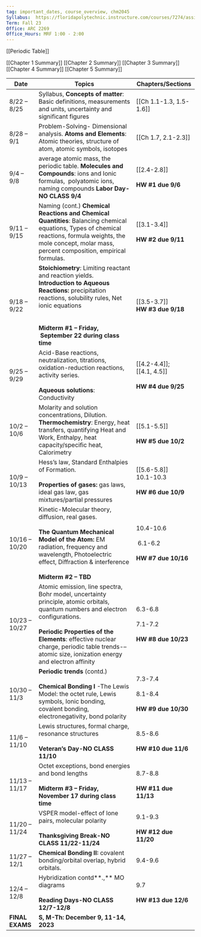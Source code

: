 ```yaml
---
tag: important_dates, course_overview, chm2045 
Syllabus:  https://floridapolytechnic.instructure.com/courses/7274/assignments/syllabus
Term: Fall 23
Office: ARC 2269
Office_Hours: MRF 1:00 - 2:00 
---
```

[[Periodic Table]] 

[[Chapter 1 Summary]]
[[Chapter 2 Summary]]
[[Chapter 3 Summary]] 
[[Chapter 4 Summary]] 
[[Chapter 5 Summary]] 

| Date            | Topics                                                                                                                                                                                                                                                                                 | Chapters/Sections                                       |
| --------------- | -------------------------------------------------------------------------------------------------------------------------------------------------------------------------------------------------------------------------------------------------------------------------------------- | ------------------------------------------------------- |
| 8/22 – 8/25     | Syllabus, **Concepts of matter**: Basic definitions, measurements and units, uncertainty and significant figures                                                                                                                                                                       | [[Ch 1.1-1.3, 1.5-1.6]]                                 |
| 8/28 – 9/1      | Problem-Solving- Dimensional analysis. **Atoms and Elements**: Atomic theories, structure of atom, atomic symbols, isotopes                                                                                                                                                            | [[Ch 1.7, 2.1-2.3]]                                     |
| 9/4 – 9/8       | average atomic mass, the periodic table. **Molecules and Compounds**: ions and Ionic formulas,  polyatomic ions, naming compounds **Labor Day-NO CLASS 9/4**                                                                                                                           | [[2.4-2.8]]<br><br>**HW #1 due 9/6**                    |
| 9/11 – 9/15     | Naming (cont.) **Chemical Reactions and Chemical Quantities**: Balancing chemical equations, Types of chemical reactions, formula weights, the mole concept, molar mass, percent composition, empirical formulas.                                                                      | [[3.1-3.4]]<br><br>**HW #2 due 9/11**                   |
| 9/18 – 9/22     | **Stoichiometry**: Limiting reactant and reaction yields. **Introduction to Aqueous Reactions:** precipitation reactions, solubility rules, Net ionic equations  <br>  <br><br>**Midterm #1 – Friday,  September 22 during class time**                                                | [[3.5-3.7]]<br>**HW #3 due 9/18**                       |
| 9/25 – 9/29     | Acid-Base reactions, neutralization, titrations, oxidation-reduction reactions, activity series.<br><br>**Aqueous solutions**: Conductivity                                                                                                                                            | [[4.2-4.4]];<br> [[4.1, 4.5]]<br><br>**HW #4 due 9/25** |
| 10/2 – 10/6     | Molarity and solution concentrations, Dilution. **Thermochemistry**: Energy, heat transfers, quantifying Heat and Work, Enthalpy, heat capacity/specific heat, Calorimetry                                                                                                             | <br>[[5.1-5.5]]<br><br>**HW #5 due 10/2**            |
| 10/9 – 10/13    | Hess’s law, Standard Enthalpies of Formation.<br><br>**Properties of gases:** gas laws, ideal gas law, gas mixtures/partial pressures                                                                                                                                                  | [[5.6-5.8]]<br>10.1-10.3<br><br>**HW #6 due 10/9**      |
| 10/16 – 10/20   | Kinetic-Molecular theory, diffusion, real gases.<br><br>**The Quantum Mechanical Model of the Atom:** EM radiation, frequency and wavelength, Photoelectric effect, Diffraction & interference<br><br>**Midterm #2 – TBD**                                                             | 10.4-10.6<br><br> 6.1-6.2<br><br>**HW #7 due 10/16**    |
| 10/23 – 10/27   | Atomic emission, line spectra, Bohr model, uncertainty principle, atomic orbitals, quantum numbers and electron configurations.<br><br>**Periodic Properties of the Elements**: effective nuclear charge, periodic table trends-– atomic size, ionization energy and electron affinity | 6.3-6.8<br><br>7.1-7.2<br><br>**HW #8 due 10/23**       |
| 10/30 – 11/3    | **Periodic trends** (contd.)<br><br>**Chemical Bonding I** -The Lewis Model: the octet rule, Lewis symbols, Ionic bonding, covalent bonding, electronegativity, bond polarity                                                                                                          | 7.3-7.4<br><br>8.1-8.4<br><br>**HW #9 due 10/30**       |
| 11/6 – 11/10    | Lewis structures, formal charge, resonance structures<br><br>**Veteran’s Day-NO CLASS 11/10**                                                                                                                                                                                          | 8.5-8.6<br><br>**HW #10 due 11/6**                      |
| 11/13 – 11/17   | Octet exceptions, bond energies and bond lengths<br><br>**Midterm #3 – Friday, November 17 during class time**                                                                                                                                                                         | 8.7-8.8<br><br>**HW #11 due 11/13**                     |
| 11/20 – 11/24   | VSPER model-effect of lone pairs, molecular polarity<br><br>**Thanksgiving Break-NO CLASS 11/22-11/24**                                                                                                                                                                                | 9.1-9.3<br><br>**HW #12 due 11/20**                     |
| 11/27 – 12/1    | **Chemical Bonding II:** covalent bonding/orbital overlap, hybrid orbitals.                                                                                                                                                                                                            | 9.4-9.6                                                 |
| 12/4 – 12/8     | Hybridization contd**.,** MO diagrams<br><br>**Reading Days-NO CLASS 12/7-12/8**                                                                                                                                                                                                       | 9.7<br><br>**HW #13 due 12/6**                          |
| **FINAL EXAMS** | **S, M-Th: December 9, 11-14, 2023**                                                                                                                                                                                                                                                   |                                                         |




